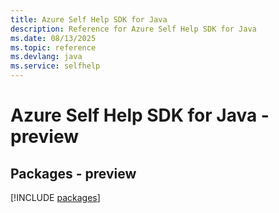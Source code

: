 ```yaml
---
title: Azure Self Help SDK for Java
description: Reference for Azure Self Help SDK for Java
ms.date: 08/13/2025
ms.topic: reference
ms.devlang: java
ms.service: selfhelp
---
```

# Azure Self Help SDK for Java - preview
## Packages - preview
[!INCLUDE [packages](self-help-index.md)]